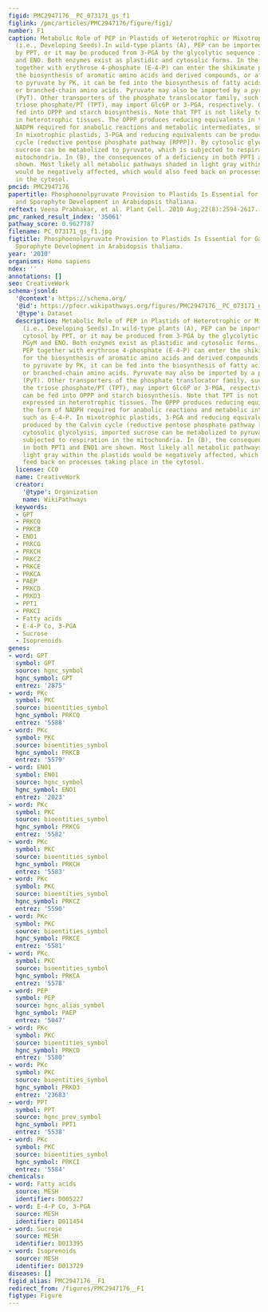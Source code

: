 ```yaml
---
figid: PMC2947176__PC_073171_gs_f1
figlink: /pmc/articles/PMC2947176/figure/fig1/
number: F1
caption: Metabolic Role of PEP in Plastids of Heterotrophic or Mixotrophic Tissues
  (i.e., Developing Seeds).In wild-type plants (A), PEP can be imported from the cytosol
  by PPT, or it may be produced from 3-PGA by the glycolytic sequence involving PGyM
  and ENO. Both enzymes exist as plastidic and cytosolic forms. In the stroma, PEP
  together with erythrose 4-phosphate (E-4-P) can enter the shikimate pathway for
  the biosynthesis of aromatic amino acids and derived compounds, or after conversion
  to pyruvate by PK, it can be fed into the biosynthesis of fatty acids, isoprenoids,
  or branched-chain amino acids. Pyruvate may also be imported by a pyruvate transporter
  (PyT). Other transporters of the phosphate translocator family, such as GPT or the
  triose phosphate/PT (TPT), may import Glc6P or 3-PGA, respectively. Glc6P can be
  fed into OPPP and starch biosynthesis. Note that TPT is not likely to be expressed
  in heterotrophic tissues. The OPPP produces reducing equivalents in the form of
  NADPH required for anabolic reactions and metabolic intermediates, such as E-4-P.
  In mixotrophic plastids, 3-PGA and reducing equivalents can be produced by the Calvin
  cycle (reductive pentose phosphate pathway [RPPP]). By cytosolic glycolysis, imported
  sucrose can be metabolized to pyruvate, which is subjected to respiration in the
  mitochondria. In (B), the consequences of a deficiency in both PPT1 and ENO1 are
  shown. Most likely all metabolic pathways shaded in light gray within the plastids
  would be negatively affected, which would also feed back on processes taking place
  in the cytosol.
pmcid: PMC2947176
papertitle: Phosphoenolpyruvate Provision to Plastids Is Essential for Gametophyte
  and Sporophyte Development in Arabidopsis thaliana.
reftext: Veena Prabhakar, et al. Plant Cell. 2010 Aug;22(8):2594-2617.
pmc_ranked_result_index: '35061'
pathway_score: 0.9627787
filename: PC_073171_gs_f1.jpg
figtitle: Phosphoenolpyruvate Provision to Plastids Is Essential for Gametophyte and
  Sporophyte Development in Arabidopsis thaliana.
year: '2010'
organisms: Homo sapiens
ndex: ''
annotations: []
seo: CreativeWork
schema-jsonld:
  '@context': https://schema.org/
  '@id': https://pfocr.wikipathways.org/figures/PMC2947176__PC_073171_gs_f1.html
  '@type': Dataset
  description: Metabolic Role of PEP in Plastids of Heterotrophic or Mixotrophic Tissues
    (i.e., Developing Seeds).In wild-type plants (A), PEP can be imported from the
    cytosol by PPT, or it may be produced from 3-PGA by the glycolytic sequence involving
    PGyM and ENO. Both enzymes exist as plastidic and cytosolic forms. In the stroma,
    PEP together with erythrose 4-phosphate (E-4-P) can enter the shikimate pathway
    for the biosynthesis of aromatic amino acids and derived compounds, or after conversion
    to pyruvate by PK, it can be fed into the biosynthesis of fatty acids, isoprenoids,
    or branched-chain amino acids. Pyruvate may also be imported by a pyruvate transporter
    (PyT). Other transporters of the phosphate translocator family, such as GPT or
    the triose phosphate/PT (TPT), may import Glc6P or 3-PGA, respectively. Glc6P
    can be fed into OPPP and starch biosynthesis. Note that TPT is not likely to be
    expressed in heterotrophic tissues. The OPPP produces reducing equivalents in
    the form of NADPH required for anabolic reactions and metabolic intermediates,
    such as E-4-P. In mixotrophic plastids, 3-PGA and reducing equivalents can be
    produced by the Calvin cycle (reductive pentose phosphate pathway [RPPP]). By
    cytosolic glycolysis, imported sucrose can be metabolized to pyruvate, which is
    subjected to respiration in the mitochondria. In (B), the consequences of a deficiency
    in both PPT1 and ENO1 are shown. Most likely all metabolic pathways shaded in
    light gray within the plastids would be negatively affected, which would also
    feed back on processes taking place in the cytosol.
  license: CC0
  name: CreativeWork
  creator:
    '@type': Organization
    name: WikiPathways
  keywords:
  - GPT
  - PRKCQ
  - PRKCB
  - ENO1
  - PRKCG
  - PRKCH
  - PRKCZ
  - PRKCE
  - PRKCA
  - PAEP
  - PRKCD
  - PRKD3
  - PPT1
  - PRKCI
  - Fatty acids
  - E-4-P Co, 3-PGA
  - Sucrose
  - Isoprenoids
genes:
- word: GPT
  symbol: GPT
  source: hgnc_symbol
  hgnc_symbol: GPT
  entrez: '2875'
- word: PKc
  symbol: PKC
  source: bioentities_symbol
  hgnc_symbol: PRKCQ
  entrez: '5588'
- word: PKc
  symbol: PKC
  source: bioentities_symbol
  hgnc_symbol: PRKCB
  entrez: '5579'
- word: ENO1
  symbol: ENO1
  source: hgnc_symbol
  hgnc_symbol: ENO1
  entrez: '2023'
- word: PKc
  symbol: PKC
  source: bioentities_symbol
  hgnc_symbol: PRKCG
  entrez: '5582'
- word: PKc
  symbol: PKC
  source: bioentities_symbol
  hgnc_symbol: PRKCH
  entrez: '5583'
- word: PKc
  symbol: PKC
  source: bioentities_symbol
  hgnc_symbol: PRKCZ
  entrez: '5590'
- word: PKc
  symbol: PKC
  source: bioentities_symbol
  hgnc_symbol: PRKCE
  entrez: '5581'
- word: PKc
  symbol: PKC
  source: bioentities_symbol
  hgnc_symbol: PRKCA
  entrez: '5578'
- word: PEP
  symbol: PEP
  source: hgnc_alias_symbol
  hgnc_symbol: PAEP
  entrez: '5047'
- word: PKc
  symbol: PKC
  source: bioentities_symbol
  hgnc_symbol: PRKCD
  entrez: '5580'
- word: PKc
  symbol: PKC
  source: bioentities_symbol
  hgnc_symbol: PRKD3
  entrez: '23683'
- word: PPT
  symbol: PPT
  source: hgnc_prev_symbol
  hgnc_symbol: PPT1
  entrez: '5538'
- word: PKc
  symbol: PKC
  source: bioentities_symbol
  hgnc_symbol: PRKCI
  entrez: '5584'
chemicals:
- word: Fatty acids
  source: MESH
  identifier: D005227
- word: E-4-P Co, 3-PGA
  source: MESH
  identifier: D011454
- word: Sucrose
  source: MESH
  identifier: D013395
- word: Isoprenoids
  source: MESH
  identifier: D013729
diseases: []
figid_alias: PMC2947176__F1
redirect_from: /figures/PMC2947176__F1
figtype: Figure
---
```

